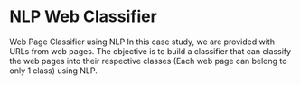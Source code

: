 # NLP Web Classifier
Web Page Classifier using NLP
In this case study, we are provided with URLs from web pages. The objective is to build a classifier that can classify the web pages into their respective classes (Each web page can belong to only 1 class) using NLP.
